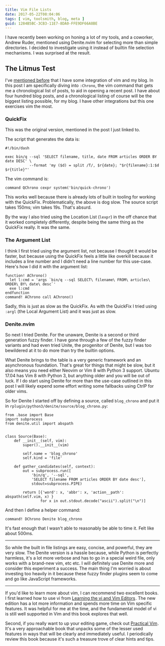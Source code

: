 ```yaml
---
title: Vim File Lists
date: 2017-05-22T08:04:06
tags: [ vim, toolsmith, blog, meta ]
guid: 1284B5BC-3CB3-11E7-8DA0-FFE9DF66A8BE
---
```

I have recently been working on honing a lot of my tools, and a coworker, Andrew
Ruder, mentioned using Denite.nvim for selecting more than simple directories.
I decided to investigate using it instead of builtin file selection mechanisms.
I was surprised at the result.

<!--more-->

## The Litmus Test

I've [mentioned before](/posts/hugo-unix-vim-integration/) that I have some
integration of vim and my blog.  In this post I am specifically diving into
`:Chrono`, the vim command that gets me a chronological list of posts, to aid in
opening a recent post.  I have about four hundred blog posts, and a
chronological listing of course will be the biggest listing possible, for my
blog.  I have other integrations but this one exercises vim the most.

### QuickFix

This was the original version, mentioned in the post I just linked to.

The script that generates the data is:

```
#!/bin/dash

exec bin/q --sql 'SELECT filename, title, date FROM articles ORDER BY date DESC' \
           --format 'my ($d) = split /T/, $r{date}; "$r{filename}:1:$d $r{title}"' 
```

The vim command is:

```
command QChrono cexpr system('bin/quick-chrono')
```

This works well because there is already lots of built in tooling for working
with the QuickFix.  Problematically, the above is dog slow.  The source script
takes 150ms; vim takes 19s.  That's absurd.

By the way I also tried using the Location List (`lexpr`) in the off chance that
it worked completely differently, despite being the same thing as the QuickFix
really.  It was the same.

### The Argument List

I think I first tried using the argument list, not because I thought it would be
faster, but because using the QuickFix feels a little like overkill because it
includes a line number and I didn't need a line number for this use-case.
Here's how I did it with the argument list:

```
function! AChrono()
  let l:cmd = 'args `bin/q --sql SELECT\ filename\ FROM\ articles\ ORDER\ BY\ date\ desc`'
  exe l:cmd
endfunction
command! AChrono call AChrono()
```

Sadly, this is just as slow as the QuickFix.  As with the QuickFix I tried using
`:argl` (the Local Argument List) and it was just as slow.

### Denite.nvim

So next I tried Denite.  For the unaware, Denite is a second or third generation
fuzzy finder.  I have gone through a few of the fuzzy finder variants and had
even tried Unite, the progenitor of Denite, but I was too bewildered at it to do
more than try the builtin options.

What Denite brings to the table is a very generic framework and an asynchronous
foundation.  That's great for things that might be slow, but it also means you
need either Neovim or Vim 8 with Python 3 support.  Ubuntu 17.04 has Vim 8 with
Python 3, but anything older and you will be out of luck.  If I do start using
Denite for more than the use-case outlined in this post I will likely expend
some effort writing some fallbacks using CtrlP for older vims.

So for Denite I started off by defining a source, called `blog_chrono` and put
it in `rplugin/python3/denite/source/blog_chrono.py`:

``` python3
from .base import Base
import subprocess
from denite.util import abspath


class Source(Base):
    def __init__(self, vim):
        super().__init__(vim)

        self.name = 'blog_chrono'
        self.kind = 'file'

    def gather_candidates(self, context):
        out = subprocess.run([
            'bin/q', '--sql',
            'SELECT filename FROM articles ORDER BY date desc'],
            stdout=subprocess.PIPE)

        return [{'word': x, 'abbr': x, 'action__path': abspath(self.vim, x) }
                for x in out.stdout.decode("ascii").split("\n")]
```

And then I define a helper command:

```
command! DChrono Denite blog_chrono
```

It's fast enough that I wasn't able to reasonably be able to time it.  Felt like
about 500ms.

---

So while the built in file listings are easy, concise, and powerful, they are
very slow.  The Denite version is a hassle because, while Python is perfectly
harmless, it's a lot more verbose and has to go in a special weird file, only
works with a brand-new vim, etc etc.  I will definitely use Denite more and
consider this experiment a success.  The main thing I'm worried is about
investing too heavily in it because these fuzzy finder plugins seem to come and
go like JavaScript frameworks.

---


If you'd like to learn more about vim, I can recommend two excellent books.  I
first learned how to use vi from
<a href="https://www.amazon.com/gp/product/059652983X/ref=as_li_tl?ie=UTF8&camp=1789&creative=9325&creativeASIN=059652983X&linkCode=as2&tag=afoolishmanif-20&linkId=1d3b90d608a023a1dcb898b903b6f6ac">Learning the vi and Vim Editors</a><img src="//ir-na.amazon-adsystem.com/e/ir?t=afoolishmanif-20&l=am2&o=1&a=059652983X" width="1" height="1" border="0" alt="" style="border:none !important; margin:0px !important;" />.
The new edition has a lot more information and spends more time on Vim specific
features.  It was helpful for me at the time, and the fundamental model of vi is
still well supported in Vim and this book explores that well.

Second, if you really want to up your editing game, check out
<a href="https://www.amazon.com/gp/product/1680501275/ref=as_li_tl?ie=UTF8&camp=1789&creative=9325&creativeASIN=1680501275&linkCode=as2&tag=afoolishmanif-20&linkId=4518880cd2a7fd1333456edcbacc26f6">Practical Vim</a><img src="//ir-na.amazon-adsystem.com/e/ir?t=afoolishmanif-20&l=am2&o=1&a=1680501275" width="1" height="1" border="0" alt="" style="border:none !important; margin:0px !important;" />.
It's a very approachable book that unpacks some of the lesser used features in
ways that will be clearly and immediately useful.  I periodically review this
book because it's such a treasure trove of clear hints and tips.
